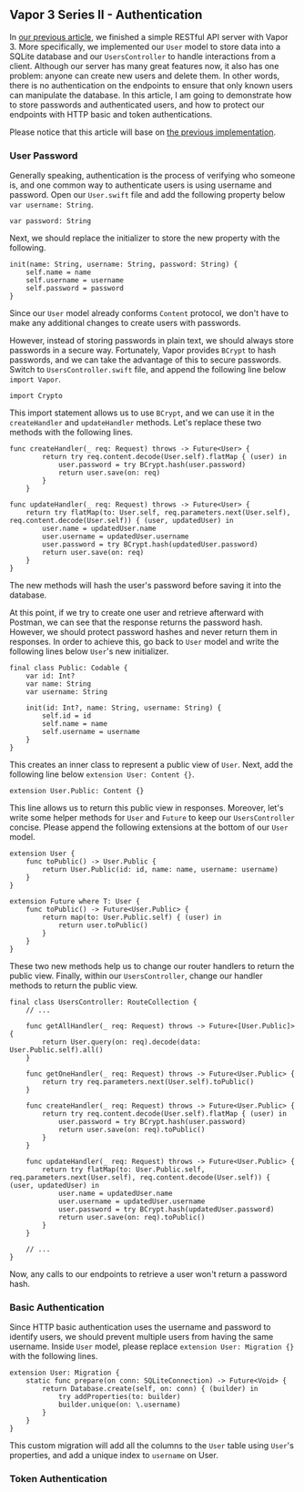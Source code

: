 ## Vapor 3 Series II - Authentication
In [our previous article](https://medium.com/swift2go/vapor-3-series-i-crud-with-controllers-d7848f9c193b), we finished a simple RESTful API server with Vapor 3.
More specifically, we implemented our `User` model to store data into a SQLite database and our `UsersController` to handle interactions from a client.
Although our server has many great features now, it also has one problem: anyone can create new users and delete them.
In other words, there is no authentication on the endpoints to ensure that only known users can manipulate the database.
In this article, I am going to demonstrate how to store passwords and authenticated users, and how to protect our endpoints with HTTP basic and token authentications.

Please notice that this article will base on [the previous implementation](../CRUDControllers).

### User Password
Generally speaking, authentication is the process of verifying who someone is, and one common way to authenticate users is using username and password. Open our `User.swift` file and add the following property below `var username: String`.
```
var password: String
```
Next, we should replace the initializer to store the new property with the following.
```
init(name: String, username: String, password: String) {
    self.name = name
    self.username = username
    self.password = password
}
```
Since our `User` model already conforms `Content` protocol, we don't have to make any additional changes to create users with passwords.

However, instead of storing passwords in plain text, we should always store passwords in a secure way.
Fortunately, Vapor provides `BCrypt` to hash passwords, and we can take the advantage of this to secure passwords.
Switch to `UsersController.swift` file, and append the following line below `import Vapor`.
```
import Crypto
```
This import statement allows us to use `BCrypt`, and we can use it in the `createHandler` and `updateHandler` methods.
Let's replace these two methods with the following lines.
```
func createHandler(_ req: Request) throws -> Future<User> {
        return try req.content.decode(User.self).flatMap { (user) in
            user.password = try BCrypt.hash(user.password)
            return user.save(on: req)
        }
    }

func updateHandler(_ req: Request) throws -> Future<User> {
    return try flatMap(to: User.self, req.parameters.next(User.self), req.content.decode(User.self)) { (user, updatedUser) in
        user.name = updatedUser.name
        user.username = updatedUser.username
        user.password = try BCrypt.hash(updatedUser.password)
        return user.save(on: req)
    }
}
```
The new methods will hash the user's password before saving it into the database.

At this point, if we try to create one user and retrieve afterward with Postman, we can see that the response returns the password hash.
However, we should protect password hashes and never return them in responses.
In order to achieve this, go back to `User` model and write the following lines below `User`'s new initializer.
```
final class Public: Codable {
    var id: Int?
    var name: String
    var username: String

    init(id: Int?, name: String, username: String) {
        self.id = id
        self.name = name
        self.username = username
    }
}
```
This creates an inner class to represent a public view of `User`.
Next, add the following line below `extension User: Content {}`.
```
extension User.Public: Content {}
```
This line allows us to return this public view in responses.
Moreover, let's write some helper methods for `User` and `Future` to keep our `UsersController` concise.
Please append the following extensions at the bottom of our `User` model.
```
extension User {
    func toPublic() -> User.Public {
        return User.Public(id: id, name: name, username: username)
    }
}

extension Future where T: User {
    func toPublic() -> Future<User.Public> {
        return map(to: User.Public.self) { (user) in
            return user.toPublic()
        }
    }
}
```
These two new methods help us to change our router handlers to return the public view.
Finally, within our `UsersController`, change our handler methods to return the public view.
```
final class UsersController: RouteCollection {
    // ...

    func getAllHandler(_ req: Request) throws -> Future<[User.Public]> {
        return User.query(on: req).decode(data: User.Public.self).all()
    }

    func getOneHandler(_ req: Request) throws -> Future<User.Public> {
        return try req.parameters.next(User.self).toPublic()
    }

    func createHandler(_ req: Request) throws -> Future<User.Public> {
        return try req.content.decode(User.self).flatMap { (user) in
            user.password = try BCrypt.hash(user.password)
            return user.save(on: req).toPublic()
        }
    }

    func updateHandler(_ req: Request) throws -> Future<User.Public> {
        return try flatMap(to: User.Public.self, req.parameters.next(User.self), req.content.decode(User.self)) { (user, updatedUser) in
            user.name = updatedUser.name
            user.username = updatedUser.username
            user.password = try BCrypt.hash(updatedUser.password)
            return user.save(on: req).toPublic()
        }
    }

    // ...
}
```
Now, any calls to our endpoints to retrieve a user won't return a password hash.

### Basic Authentication
Since HTTP basic authentication uses the username and password to identify users, we should prevent multiple users from having the same username.
Inside `User` model, please replace `extension User: Migration {}` with the following lines.
```
extension User: Migration {
    static func prepare(on conn: SQLiteConnection) -> Future<Void> {
        return Database.create(self, on: conn) { (builder) in
            try addProperties(to: builder)
            builder.unique(on: \.username)
        }
    }
}
```
This custom migration will add all the columns to the `User` table using `User`'s properties, and add a unique index to `username` on User.

### Token Authentication

